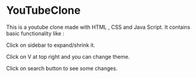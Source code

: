 # YouTubeClone


This is a youtube clone made with HTML , CSS and Java Script. It contains basic functionality like :

Click on sidebar to expand/shrink it.

Click on V at top right and you can change theme.

Click on search button to see some changes.
